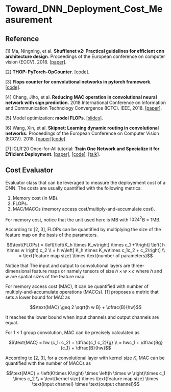 # Toward_DNN_Deployment_Cost_Measurement

## Reference
[1] Ma, Ningning, et al. **Shufflenet v2: Practical guidelines for efficient cnn architecture design**. Proceedings of the European conference on computer vision (ECCV). 2018. [[paper]](https://arxiv.org/abs/1807.11164v1).

[2] **THOP: PyTorch-OpCounter**. [[code]](https://github.com/Lyken17/pytorch-OpCounter).

[3] **Flops counter for convolutional networks in pytorch framework**. [[code]](https://github.com/sovrasov/flops-counter.pytorch).

[4] Chang, Jiho, et al. **Reducing MAC operation in convolutional neural network with sign prediction.** 2018 International Conference on Information and Communication Technology Convergence (ICTC). IEEE, 2018. [[paper]](https://junheecho.com/assets/papers/ictc18.pdf).

[5] Model optimization: **model FLOPs**. [[slides]](https://indico.cern.ch/event/917049/contributions/3856417/attachments/2034165/3405345/Quantized_CNN_LLP.pdf).

[6] Wang, Xin, et al. **Skipnet: Learning dynamic routing in convolutional networks.** Proceedings of the European Conference on Computer Vision (ECCV). 2018. [[paper]](https://arxiv.org/abs/1711.09485)[[code]](https://github.com/ucbdrive/skipnet).

[7] ICLR‘20 Once-for-All tutorial: **Train One Network and Specialize it for Efficient Deployment**. [[paper]](https://arxiv.org/pdf/1908.09791.pdf), [[code]](https://github.com/mit-han-lab/once-for-all/tree/master/tutorial), [[talk]](https://youtu.be/a_OeT8MXzWI).


## Cost Evaluator
Evaluator class that can be leveraged to measure the deployement cost of a DNN. The costs are usually quantified with the following metrics:
1. Memory cost (in MB).
2. FLOPs.
3. MAC/MACCs (memory access cost/multiply-and-accumulate cost).

For memory cost, notice that the unit used here is MB with $1024^2$B = 1MB. 

According to [2, 3], FLOPs can be quantified by multiplying the size of the feature map on the basis of the parameters. 

$$\text{FLOPs} = \left[\left(K_h \times K_w\right) \times c_1 +1\right]  \left( h \times w \right) c_2 \\
= h w\left[  K_h \times K_w\times c_1c_2 + c_2\right] \\
= \text{feature map size} \times  \text{number of parameters}$$

Notice that The input and output to convolutional layers are three-dimensional feature maps or namely tensors of size $h \times w \times c$ where $h$ and $w$ are spatial sizes of the feature map.

For memory access cost (MAC), It can be quantified with number of multiply-and-accumulate operations (MACCs). [1] proposes a metric that sets a lower bound for MAC as 


$$\text{MAC} \geq 2 \sqrt{h w B} + \dfrac{B}{hw}$$

It reaches the lower bound when input channels and output channels are equal.

For $1\times 1$ group convolution, MAC can be precisely calculated as

$$\text{MAC} = hw (c_1+c_2) + \dfrac{c_1 c_2}{g} \\
= hwc_1 + \dfrac{Bg}{c_1} + \dfrac{B}{hw}$$

According to [2, 3], for a convolutional layer with kernel size $K$, MAC can be quantified with the number of MACCs as

$$\text{MAC} = \left(K\times K\right) \times \left(h \times w \right)\times c_1 \times c_2 \\
= \text{kernel size} \times \text{feature map size} \times \text{input channel} \times \text{output channel}$$
